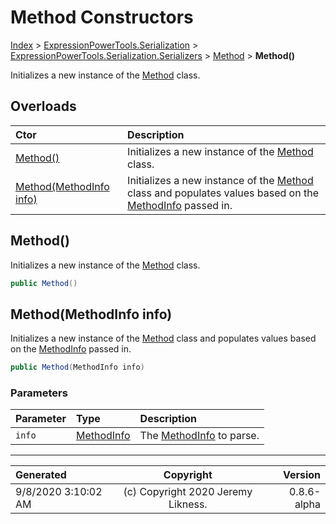 ﻿# Method Constructors

[Index](../index.md) > [ExpressionPowerTools.Serialization](ExpressionPowerTools.Serialization.a.md) > [ExpressionPowerTools.Serialization.Serializers](ExpressionPowerTools.Serialization.Serializers.n.md) > [Method](ExpressionPowerTools.Serialization.Serializers.Method.cs.md) > **Method()**

Initializes a new instance of the [Method](ExpressionPowerTools.Serialization.Serializers.Method.cs.md) class.

## Overloads

| Ctor | Description |
| :-- | :-- |
| [Method()](#method) | Initializes a new instance of the [Method](ExpressionPowerTools.Serialization.Serializers.Method.cs.md) class. |
| [Method(MethodInfo info)](#methodmethodinfo-info) | Initializes a new instance of the [Method](ExpressionPowerTools.Serialization.Serializers.Method.cs.md) class and            populates values based on the [MethodInfo](https://docs.microsoft.com/dotnet/api/system.reflection.methodinfo) passed in. |

## Method()

Initializes a new instance of the [Method](ExpressionPowerTools.Serialization.Serializers.Method.cs.md) class.

```csharp
public Method()
```



## Method(MethodInfo info)

Initializes a new instance of the [Method](ExpressionPowerTools.Serialization.Serializers.Method.cs.md) class and
            populates values based on the [MethodInfo](https://docs.microsoft.com/dotnet/api/system.reflection.methodinfo) passed in.

```csharp
public Method(MethodInfo info)
```

### Parameters

| Parameter | Type | Description |
| :-- | :-- | :-- |
| `info` | [MethodInfo](https://docs.microsoft.com/dotnet/api/system.reflection.methodinfo) | The [MethodInfo](https://docs.microsoft.com/dotnet/api/system.reflection.methodinfo) to parse. |



---

| Generated | Copyright | Version |
| :-- | :-: | --: |
| 9/8/2020 3:10:02 AM | (c) Copyright 2020 Jeremy Likness. | 0.8.6-alpha |
